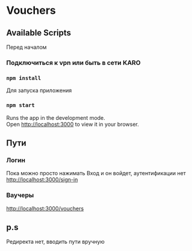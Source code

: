 # Vouchers

## Available Scripts

Перед началом
### Подключиться к vpn или быть в сети KARO
### `npm install`

Для запуска приложения
### `npm start`

Runs the app in the development mode.\
Open [http://localhost:3000](http://localhost:3000) to view it in your browser.

## Пути
### Логин
Пока можно просто нажимать Вход и он войдет, аутентификации нет
[http://localhost:3000/sign-in](http://localhost:3000/sign-in)
### Ваучеры
[http://localhost:3000/vouchers](http://localhost:3000/vouchers)

## p.s
Редиректа нет, вводить пути вручную